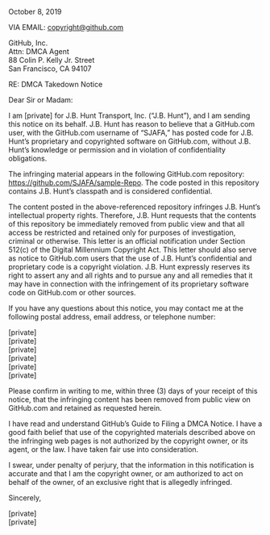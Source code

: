 October 8, 2019

VIA EMAIL: copyright@github.com

GitHub, Inc.  
Attn: DMCA Agent  
88 Colin P. Kelly Jr. Street  
San Francisco, CA 94107

RE: DMCA Takedown Notice

Dear Sir or Madam:

I am [private] for J.B. Hunt Transport, Inc. (“J.B. Hunt”), and I am sending this notice on its behalf. J.B. Hunt has reason to believe that a GitHub.com user, with the GitHub.com username of “SJAFA,” has posted code for J.B. Hunt’s proprietary and copyrighted software on GitHub.com, without J.B. Hunt’s knowledge or permission and in violation of confidentiality obligations.

The infringing material appears in the following GitHub.com repository: https://github.com/SJAFA/sample-Repo. The code posted in this repository contains J.B. Hunt’s classpath and is considered confidential.

The content posted in the above-referenced repository infringes J.B. Hunt’s intellectual property rights. Therefore, J.B. Hunt requests that the contents of this repository be immediately removed from public view and that all access be restricted and retained only for purposes of investigation, criminal or otherwise. This letter is an official notification under Section 512(c) of the Digital Millennium Copyright Act. This letter should also serve as notice to GitHub.com users that the use of J.B. Hunt’s confidential and proprietary code is a copyright violation. J.B. Hunt expressly reserves its right to assert any and all rights and to pursue any and all remedies that it may have in connection with the infringement of its proprietary software code on GitHub.com or other sources.

If you have any questions about this notice, you may contact me at the following postal address, email address, or telephone number:

[private]  
[private]  
[private]  
[private]  
[private]   
[private] 

Please confirm in writing to me, within three (3) days of your receipt of this notice, that the infringing content has been removed from public view on GitHub.com and retained as requested herein.

I have read and understand GitHub’s Guide to Filing a DMCA Notice. I have a good faith belief that use of the copyrighted materials described above on the infringing web pages is not authorized by the copyright owner, or its agent, or the law. I have taken fair use into consideration.

I swear, under penalty of perjury, that the information in this notification is accurate and that I am the copyright owner, or am authorized to act on behalf of the owner, of an exclusive right that is allegedly infringed.

Sincerely,

[private]  
[private]
